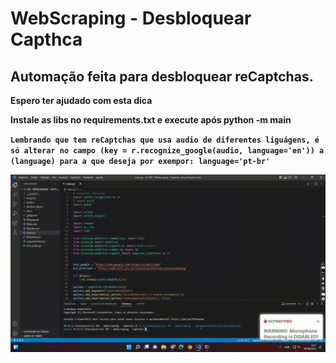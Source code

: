 # WebScraping - Desbloquear Capthca

## Automação feita para desbloquear reCaptchas.

**Espero ter ajudado com esta dica**

**Instale as libs no requirements.txt e execute após  python -m main**

**`Lembrando que tem reCaptchas que usa audio de diferentes liguágens, é só alterar no campo (key = r.recognize_google(audio, language='en')) a (language) para a que deseja por exempor: language='pt-br'`**

<img src="video.gif">
